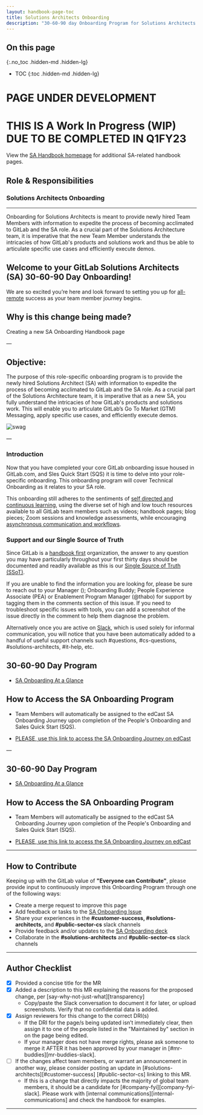 ```yaml
---
layout: handbook-page-toc
title: Solutions Architects Onboarding
description: "30-60-90 day Onboarding Program for Solutions Architects (SA)."
---
```

## On this page
{:.no_toc .hidden-md .hidden-lg}

- TOC
{:toc .hidden-md .hidden-lg}

# PAGE UNDER DEVELOPMENT 
# THIS IS A Work In Progress (WIP) DUE TO BE COMPLETED IN Q1FY23

View the [SA Handbook homepage](https://about.gitlab.com/handbook/customer-success/solutions-architects/) for additional SA-related handbook pages.

## Role & Responsibilities

### Solutions Architects Onboarding

---

Onboarding for Solutions Architects is meant to provide newly hired Team Members with information to expedite the process of becoming acclimated to GitLab and the SA role. As a crucial part of the Solutions Architecture team, it is imperative that the new Team Member understands the intricacies of how GitLab's products and solutions work and thus be able to articulate specific use cases and efficiently execute demos. 

## Welcome to your GitLab Solutions Architects (SA) 30-60-90 Day Onboarding!

We are so excited you’re here and look forward to setting you up for [all-remote](https://about.gitlab.com/company/culture/all-remote/guide/) success as your team member journey begins.

## Why is this change being made?

Creating a new SA Onboarding Handbook page

—

## Objective:

The purpose of this role-specific onboarding program is to provide the newly hired Solutions Architect (SA) with information to expedite the process of becoming acclimated to GitLab and the SA role. As a crucial part of the Solutions Architecture team, it is imperative that as a new SA, you fully understand the intricacies of how GitLab's products and solutions work. This will enable you to articulate GitLab’s Go To Market (GTM) Messaging, apply specific use cases, and efficiently execute demos. 

![swag](https://gitlab.com/gitlab-com/people-group/peopleops-eng/emails/-/raw/f300f5097b8364158541bc447ad71af2d6fad249/images/swag.png)

—

### Introduction

Now that you have completed your core GitLab onboarding issue housed in GitLab.com, and Sles Quick Start (SQS) it is time to delve into your role-specific onboarding. This onboarding program will cover Technical Onboarding as it relates to your SA role.

This onboarding still adheres to the sentiments of [self directed and continuous learning](https://about.gitlab.com/company/culture/all-remote/self-service/), using the diverse set of high and low touch resources available to all GitLab team members such as videos; handbook pages; blog pieces; Zoom sessions and knowledge assessments, while encouraging [asynchronous communication and workflows](https://about.gitlab.com/company/culture/all-remote/asynchronous/).

### Support and our Single Source of Truth

Since GitLab is a [handbook first](https://about.gitlab.com/company/culture/all-remote/handbook-first-documentation/) organization, the answer to any question you may have particularly throughout your first thirty days should be documented and readily available as this is our [Single Source of Truth (SSoT)](https://about.gitlab.com/handbook/values/#single-source-of-truth).

If you are unable to find the information you are looking for, please be sure to reach out to your Manager (); Onboarding Buddy; People Experience Associate (PEA) or Enablement Program Manager (@thabo) for support by tagging them in the comments section of this issue. If you need to troubleshoot specific issues with tools, you can add a screenshot of the issue directly in the comment to help them diagnose the problem.

Alternatively once you are active on [Slack](https://about.gitlab.com/handbook/communication/#key-slack-channels), which is used solely for informal communication, you will notice that you have been automatically added to a handful of useful support channels such #questions, #cs-questions, #solutions-architects, #it-help, etc.

## 30-60-90 Day Program
* [SA Onboarding At a Glance](https://docs.google.com/presentation/d/1_4rX6svo7QC7bHBBYjABzhasS5_Gu07sMznbLe3G_Eg/edit#slide=id.g118aed8c9bf_0_193)

## How to Access the SA Onboarding Program

* Team Members will automatically be assigned to the edCast SA Onboarding Journey upon completion of the People's Onboarding and Sales Quick Start (SQS).

* [PLEASE, use this link to access the SA Onboarding Journey on edCast](https://gitlab.edcast.com/journey/solutions-architect-onboarding-journey)

—

## 30-60-90 Day Program
* [SA Onboarding At a Glance](https://docs.google.com/presentation/d/1_4rX6svo7QC7bHBBYjABzhasS5_Gu07sMznbLe3G_Eg/edit#slide=id.g118aed8c9bf_0_193)

## How to Access the SA Onboarding Program

* Team Members will automatically be assigned to the edCast SA Onboarding Journey upon completion of the People's Onboarding and Sales Quick Start (SQS).

* [PLEASE, use this link to access the SA Onboarding Journey on edCast](https://gitlab.edcast.com/journey/solutions-architect-onboarding-journey)

---

## How to Contribute
Keeping up with the GitLab value of **"Everyone can Contribute"**, please provide input to continuously improve this Onboarding Program through one of the following ways:
* Create a merge request to improve this page
* Add feedback or tasks to the [SA Onboarding Issue](https://gitlab.com/gitlab-com/sales-team/field-operations/enablement/-/issues/1287)
* Share your experiences in the **#customer-success, #solutions-architects,** and **#public-sector-cs** slack channels
* Provide feedback and/or updates to the [SA Onboarding deck](https://docs.google.com/presentation/d/1mRtclua-2YCvtzHxyQX2QxG8VDeNxBM2CQ0AbwfRNRI/edit#slide=id.ge787e7a9b2_0_213)
* Collaborate in the **#solutions-architects** and **#public-sector-cs** slack channels
---

## Author Checklist

<!-- Please verify the check list and ensure to tick them off before the MR is merged. -->

- [X] Provided a concise title for the MR
- [X] Added a description to this MR explaining the reasons for the proposed change, per [say-why-not-just-what][transparency]
  - Copy/paste the Slack conversation to document it for later, or upload screenshots. Verify that no confidential data is added.
- [X] Assign reviewers for this change to the correct DRI(s)
    - If the DRI for the page/s being updated isn’t immediately clear, then assign it to one of the people listed in the "Maintained by" section in on the page being edited.
    - If your manager does not have merge rights, please ask someone to merge it AFTER it has been approved by your manager in [#mr-buddies][mr-buddies-slack].
- [ ] If the changes affect team members, or warrant an announcement in another way, please consider posting an update in [#solutions-architects][#customer-success] [#public-sector-cs] linking to this MR.
  - If this is a change that directly impacts the majority of global team members, it should be a candidate for [#company-fyi][company-fyi-slack]. Please work with [internal communications][internal-communications] and check the handbook for examples. 

---
